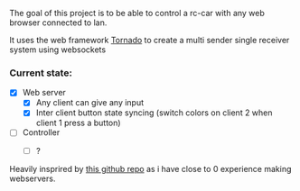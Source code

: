 The goal of this project is to be able to control a rc-car with any web browser connected to lan.

It uses the web framework [Tornado](https://www.tornadoweb.org/en/stable/) to create a multi sender single receiver system using websockets

### Current state:

- [X] Web server
  - [X] Any client can give any input
  - [X] Inter client button state syncing (switch colors on client 2 when client 1 press a button)
- [ ] Controller  
  - [ ] ?


Heavily insprired by [this github repo](https://github.com/cankav/simple_websocket_example) as i have close to 0 experience making webservers.